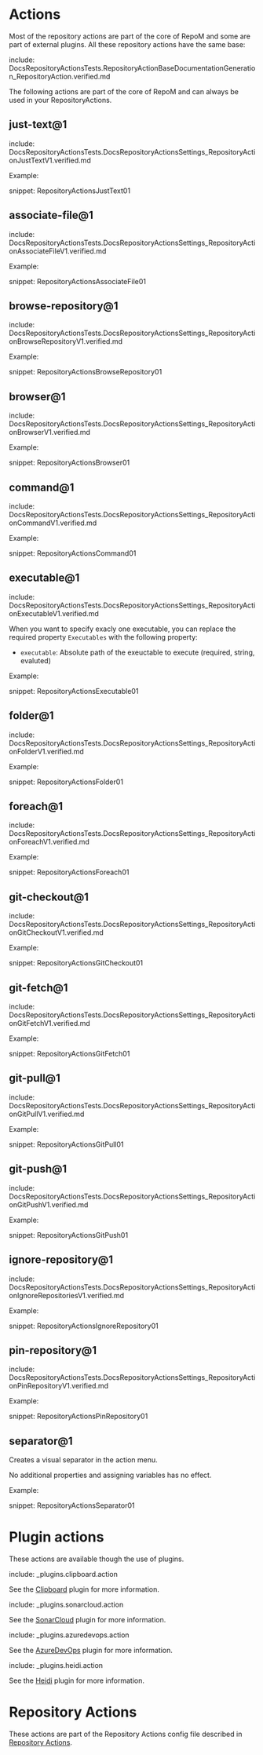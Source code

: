 # Actions

Most of the repository actions are part of the core of RepoM and some are part of external plugins. All these repository actions have the same base:

include: DocsRepositoryActionsTests.RepositoryActionBaseDocumentationGeneration_RepositoryAction.verified.md

The following actions are part of the core of RepoM and can always be used in your RepositoryActions.

## just-text@1

include: DocsRepositoryActionsTests.DocsRepositoryActionsSettings_RepositoryActionJustTextV1.verified.md

Example:

snippet: RepositoryActionsJustText01

## associate-file@1

include: DocsRepositoryActionsTests.DocsRepositoryActionsSettings_RepositoryActionAssociateFileV1.verified.md

Example:

snippet: RepositoryActionsAssociateFile01

## browse-repository@1

include: DocsRepositoryActionsTests.DocsRepositoryActionsSettings_RepositoryActionBrowseRepositoryV1.verified.md

Example:

snippet: RepositoryActionsBrowseRepository01

## browser@1

include: DocsRepositoryActionsTests.DocsRepositoryActionsSettings_RepositoryActionBrowserV1.verified.md

Example:

snippet: RepositoryActionsBrowser01

## command@1

include: DocsRepositoryActionsTests.DocsRepositoryActionsSettings_RepositoryActionCommandV1.verified.md

Example:

snippet: RepositoryActionsCommand01

## executable@1

include: DocsRepositoryActionsTests.DocsRepositoryActionsSettings_RepositoryActionExecutableV1.verified.md

When you want to specify exacly one executable, you can replace the required property `Executables` with the following property:

- `executable`: Absolute path of the exeuctable to execute (required, string, evaluted)

Example:

snippet: RepositoryActionsExecutable01

## folder@1

include: DocsRepositoryActionsTests.DocsRepositoryActionsSettings_RepositoryActionFolderV1.verified.md

Example:

snippet: RepositoryActionsFolder01

## foreach@1

include: DocsRepositoryActionsTests.DocsRepositoryActionsSettings_RepositoryActionForeachV1.verified.md

Example:

snippet: RepositoryActionsForeach01

## git-checkout@1

include: DocsRepositoryActionsTests.DocsRepositoryActionsSettings_RepositoryActionGitCheckoutV1.verified.md

Example:

snippet: RepositoryActionsGitCheckout01

## git-fetch@1

include: DocsRepositoryActionsTests.DocsRepositoryActionsSettings_RepositoryActionGitFetchV1.verified.md

Example:

snippet: RepositoryActionsGitFetch01

## git-pull@1

include: DocsRepositoryActionsTests.DocsRepositoryActionsSettings_RepositoryActionGitPullV1.verified.md

Example:

snippet: RepositoryActionsGitPull01

## git-push@1

include: DocsRepositoryActionsTests.DocsRepositoryActionsSettings_RepositoryActionGitPushV1.verified.md

Example:

snippet: RepositoryActionsGitPush01

## ignore-repository@1

include: DocsRepositoryActionsTests.DocsRepositoryActionsSettings_RepositoryActionIgnoreRepositoriesV1.verified.md

Example:

snippet: RepositoryActionsIgnoreRepository01

## pin-repository@1

include: DocsRepositoryActionsTests.DocsRepositoryActionsSettings_RepositoryActionPinRepositoryV1.verified.md

Example:

snippet: RepositoryActionsPinRepository01

## separator@1

Creates a visual separator in the action menu.

No additional properties and assigning variables has no effect.

Example:

snippet: RepositoryActionsSeparator01

# Plugin actions

These actions are available though the use of plugins.

include: _plugins.clipboard.action

See the [Clipboard](RepoM.Plugin.Clipboard.md) plugin for more information.

include: _plugins.sonarcloud.action

See the [SonarCloud](RepoM.Plugin.SonarCloud.md) plugin for more information.

include: _plugins.azuredevops.action

See the [AzureDevOps](RepoM.Plugin.AzureDevOps.md) plugin for more information.

include: _plugins.heidi.action

See the [Heidi](RepoM.Plugin.Heidi.md) plugin for more information.

# Repository Actions

These actions are part of the Repository Actions config file described in [Repository Actions](RepositoryActions.md).
